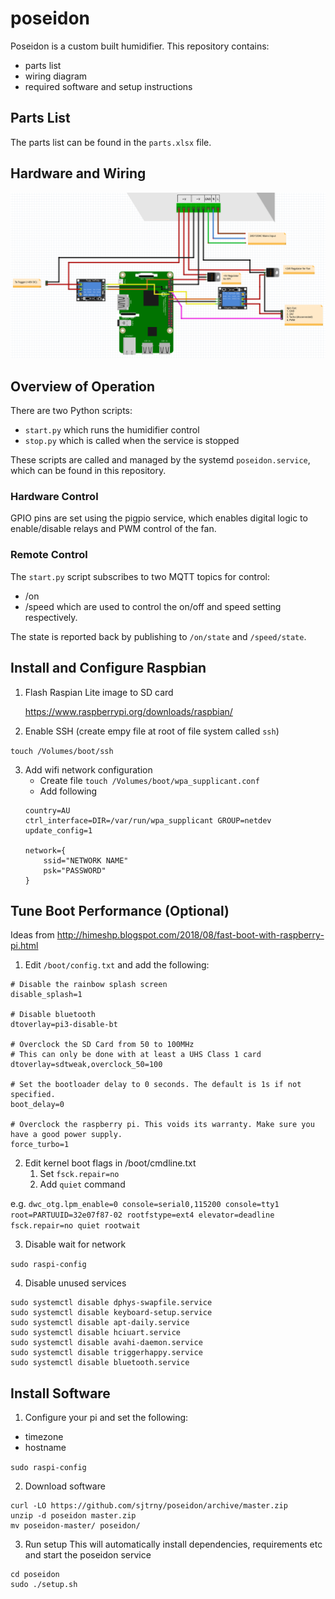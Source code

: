 # poseidon

Poseidon is a custom built humidifier. This repository contains:
- parts list
- wiring diagram
- required software and setup instructions

## Parts List

The parts list can be found in the `parts.xlsx` file.

## Hardware and Wiring

<img src="https://raw.githubusercontent.com/sjtrny/poseidon/master/wiring.png" width="800px"/>

## Overview of Operation

There are two Python scripts:

- `start.py` which runs the humidifier control
- `stop.py` which is called when the service is stopped

These scripts are called and managed by the systemd `poseidon.service`, which can be found in this repository.

### Hardware Control

GPIO pins are set using the pigpio service, which enables digital logic to enable/disable relays and PWM control of the fan.

### Remote Control

The `start.py` script subscribes to two MQTT topics for control:
- /on
- /speed
which are used to control the on/off and speed setting respectively.

The state is reported back by publishing to `/on/state` and `/speed/state`.

## Install and Configure Raspbian

1. Flash Raspian Lite image to SD card

	https://www.raspberrypi.org/downloads/raspbian/
	
2. Enable SSH (create empy file at root of file system called `ssh`)

`touch /Volumes/boot/ssh`

3. Add wifi network configuration
	- Create file
	`touch /Volumes/boot/wpa_supplicant.conf`
	- Add following
    ```
    country=AU
    ctrl_interface=DIR=/var/run/wpa_supplicant GROUP=netdev
    update_config=1

    network={
        ssid="NETWORK NAME"
        psk="PASSWORD"
    }
    ```

## Tune Boot Performance (Optional)

Ideas from http://himeshp.blogspot.com/2018/08/fast-boot-with-raspberry-pi.html

1. Edit `/boot/config.txt` and add the following:

```
# Disable the rainbow splash screen
disable_splash=1

# Disable bluetooth 
dtoverlay=pi3-disable-bt
 
# Overclock the SD Card from 50 to 100MHz
# This can only be done with at least a UHS Class 1 card 
dtoverlay=sdtweak,overclock_50=100
 
# Set the bootloader delay to 0 seconds. The default is 1s if not specified. 
boot_delay=0

# Overclock the raspberry pi. This voids its warranty. Make sure you have a good power supply.
force_turbo=1
```

2. Edit kernel boot flags in /boot/cmdline.txt
	1. Set `fsck.repair=no`
	2. Add `quiet` command

e.g. `dwc_otg.lpm_enable=0 console=serial0,115200 console=tty1 root=PARTUUID=32e07f87-02 rootfstype=ext4 elevator=deadline fsck.repair=no quiet rootwait`

3. Disable wait for network

``sudo raspi-config``

4. Disable unused services

```
sudo systemctl disable dphys-swapfile.service
sudo systemctl disable keyboard-setup.service
sudo systemctl disable apt-daily.service
sudo systemctl disable hciuart.service
sudo systemctl disable avahi-daemon.service
sudo systemctl disable triggerhappy.service
sudo systemctl disable bluetooth.service
```

## Install Software

1. Configure your pi and set the following:
- timezone
- hostname

`sudo raspi-config`

2. Download software
```
curl -LO https://github.com/sjtrny/poseidon/archive/master.zip
unzip -d poseidon master.zip
mv poseidon-master/ poseidon/
```
3. Run setup
This will automatically install dependencies, requirements etc and start the poseidon service
```
cd poseidon
sudo ./setup.sh
```
